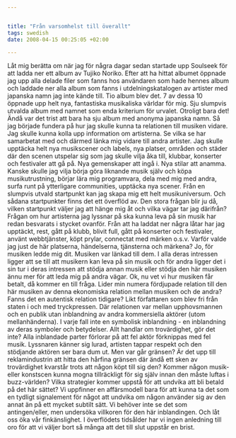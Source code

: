 ```yaml
--- 


title: "Från varsomhelst till överallt" 
tags: swedish 
date: 2008-04-15 00:25:05 +02:00 

---
```


Låt mig berätta om när jag för några dagar sedan startade upp Soulseek för att ladda ner ett album av Tujiko Noriko. Efter att ha hittat albumet öppnade jag upp alla delade filer som fanns hos användaren som hade hennes album och laddade ner alla album som fanns i utdelningskatalogen av artister med japanska namn jag inte kände till. Tio album blev det. 7 av dessa 10 öppnade upp helt nya, fantastiska musikaliska världar för mig. Sju slumpvis utvalda album med namnet som enda kriterium för urvalet. Otroligt bara det! Ändå var det trist att bara ha sju album med anonyma japanska namn. Så jag började fundera på hur jag skulle kunna ta relationen till musiken vidare. Jag skulle kunna kolla upp information om artisterna. Se vilka se har samarbetat med och därmed länka mig vidare till andra artister. Jag skulle upptäcka helt nya musikscener och labels, nya platser, områden och städer där den scenen utspelar sig som jag skulle vilja åka till, klubbar, konserter och festivaler att gå på. Nya gemenskaper att ingå i. Nya stilar att anamma. Kanske skulle jag vilja börja göra liknande musik själv och köpa musikutrustning, börjar lära mig programvara, dela med mig med andra, surfa runt på ytterligare communities, upptäcka nya scener. Från en slumpvis utvald startpunkt kan jag skapa mig ett helt musikuniversum. Och sådana startpunkter finns det ett överflöd av. Den stora frågan blir ju då, vilken startpunkt väljer jag att hänge mig åt och vilka vägar tar jag därifrån? Frågan om hur artisterna jag lyssnar på ska kunna leva på sin musik har redan besvarats i stycket ovanför. Från att ha laddat ner några låtar har jag upptäckt, rest, gått på klubb, blivit full, gått på konserter och festivaler, använt webbtjänster, köpt prylar, connectat med märken o.s.v. Varför valde jag just de här platserna, händelserna, tjänsterna och märkena? Jo, för musiken ledde mig dit. Musiken var länkad till dem. I alla deras intressen ligger att se till att musikern kan leva på sin musik och för andra ligger det i sin tur i deras intressen att stödja annan musik eller stödja den här musiken ännu mer för att leda mig på andra vägar. Ok, nu vet vi hur musiken får betalt, då kommer en till fråga. Lider min numera fördjupade relation till den här musiken av denna ekonomiska relation mellan musiken och de andra? Fanns det en autentisk relation tidigare? Likt författaren som blev fri från staten i och med tryckpressen. Där relationen var mellan upphovsmannen och en publik utan inblandning av andra kommersiella aktörer (utom mellanhänderna). I varje fall inte en symbolisk inblandning - en inblandning av deras symboler och betydelser. Allt handlar om trovärdighet, gör det inte? Alla inblandade parter förlorar på att fel aktör förknippas med fel musik. Lyssnaren känner sig lurad, artisten tappar respekt och den stödjande aktören ser bara dum ut. Men var går gränsen? Är det upp till reklamindustrin att hitta den hårfina gränsen där ändå ett sken av trovärdighet kvarstår trots att någon köpt till sig den? Kommer någon musik- eller konstscen kunna mogna tillräckligt för sig själv innan den måste luftas i buzz-världen? Vilka strategier kommer uppstå för att undvika att bli betald på det här sättet? Vi uppfinner en affärsmodell bara för att kunna ta det som en tydligt signalement för något att undvika om någon använder sig av den annat än på ett mycket subtilt sätt. Vi behöver inte se det som antingen/eller, men undersöka villkoren för den här inblandingen. Och låt oss öka vår finkänslighet. I överflödets tidsålder har vi ingen anledning till oro för att vi väljer bort så många att det till slut uppstår en brist. 
